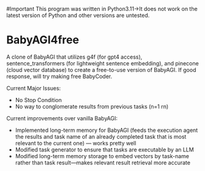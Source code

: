 #Important
This program was written in Python3.11->It does not work on the latest version of Python and other versions are untested. 

# BabyAGI4free
A clone of BabyAGI that utilizes g4f (for gpt4 access), sentence_transformers (for lightweight sentence embedding), and pinecone (cloud vector database) to create a free-to-use version of BabyAGI. If good response, will try making free BabyCoder.

Current Major Issues:
- No Stop Condition
- No way to conglomerate results from previous tasks (n=1 rn)

Current improvements over vanilla BabyAGI:
- Implemented long-term memory for BabyAGI (feeds the execution agent the results and task name of an already completed task that is most relevant to the current one) — works pretty well
- Modified task generator to ensure that tasks are executable by an LLM
- Modified long-term memory storage to embed vectors by task-name rather than task result—makes relevant result retrieval more accurate
